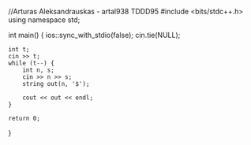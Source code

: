 //Arturas Aleksandrauskas - artal938 TDDD95
#include <bits/stdc++.h>
using namespace std;

int main() {
    ios::sync_with_stdio(false);
    cin.tie(NULL);

    int t;
	cin >> t;
	while (t--) {
		int n, s;
		cin >> n >> s;
		string out(n, '$');

        cout << out << endl;
    }
    
    return 0;
}
